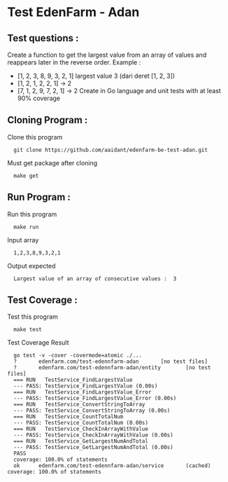 # Test EdenFarm - Adan
## Test questions :
Create a function to get the largest value from an array of values and
reappears later in the reverse order.
Example :
- [1, 2, 3, 8, 9, 3, 2, 1] largest value 3 (dari deret [1, 2, 3])
- [1, 2, 1, 2, 2, 1] → 2
- [7, 1, 2, 9, 7, 2, 1] → 2
Create in Go language and unit tests with at least 90% coverage

## Cloning Program :
Clone this program
```
  git clone https://github.com/aaidant/edenfarm-be-test-adan.git
```
Must get package after cloning
```
  make get
```

## Run Program :
Run this program
```
  make run
```
Input array
```
  1,2,3,8,9,3,2,1
```
Output expected
```
  Largest value of an array of consecutive values :  3
```

## Test Coverage :
Test this program
```
  make test
```
Test Coverage Result
```
  go test -v -cover -covermode=atomic ./...
  ?       edenfarm.com/test-edennfarm-adan       [no test files]
  ?       edenfarm.com/test-edennfarm-adan/entity        [no test files]
  === RUN   TestService_FindLargestValue
  --- PASS: TestService_FindLargestValue (0.00s)
  === RUN   TestService_FindLargestValue_Error
  --- PASS: TestService_FindLargestValue_Error (0.00s)
  === RUN   TestService_ConvertStringToArray
  --- PASS: TestService_ConvertStringToArray (0.00s)
  === RUN   TestService_CountTotalNum
  --- PASS: TestService_CountTotalNum (0.00s)
  === RUN   TestService_CheckInArrayWithValue
  --- PASS: TestService_CheckInArrayWithValue (0.00s)
  === RUN   TestService_GetLargestNumAndTotal
  --- PASS: TestService_GetLargestNumAndTotal (0.00s)
  PASS
  coverage: 100.0% of statements
  ok      edenfarm.com/test-edennfarm-adan/service       (cached)        coverage: 100.0% of statements
```
